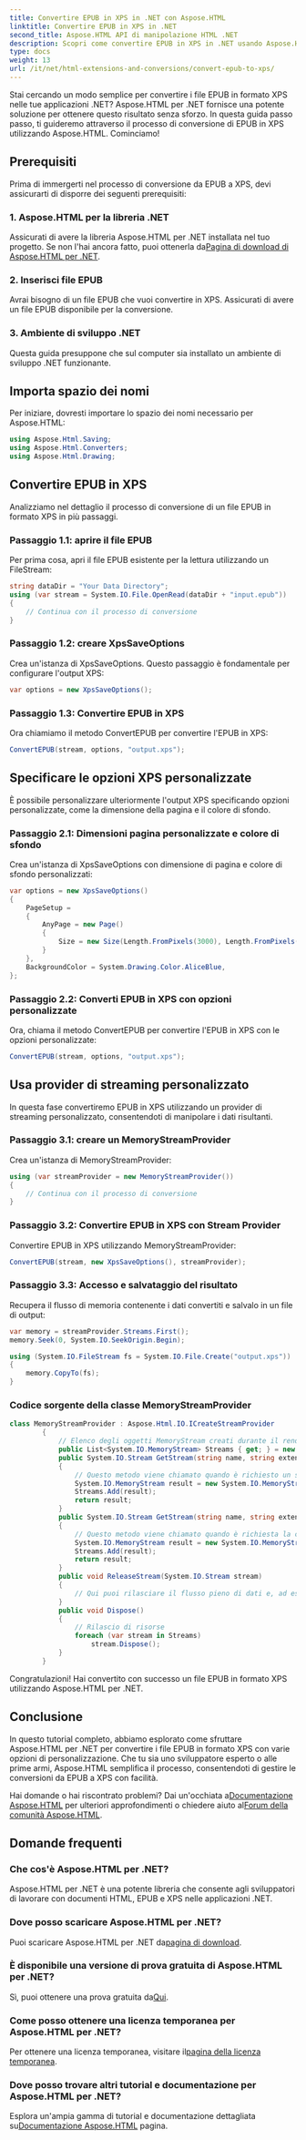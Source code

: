 ```yaml
---
title: Convertire EPUB in XPS in .NET con Aspose.HTML
linktitle: Convertire EPUB in XPS in .NET
second_title: Aspose.HTML API di manipolazione HTML .NET
description: Scopri come convertire EPUB in XPS in .NET usando Aspose.HTML per .NET. Segui la nostra guida passo passo per conversioni senza sforzo.
type: docs
weight: 13
url: /it/net/html-extensions-and-conversions/convert-epub-to-xps/
---
```


Stai cercando un modo semplice per convertire i file EPUB in formato XPS nelle tue applicazioni .NET? Aspose.HTML per .NET fornisce una potente soluzione per ottenere questo risultato senza sforzo. In questa guida passo passo, ti guideremo attraverso il processo di conversione di EPUB in XPS utilizzando Aspose.HTML. Cominciamo!

## Prerequisiti

Prima di immergerti nel processo di conversione da EPUB a XPS, devi assicurarti di disporre dei seguenti prerequisiti:

### 1. Aspose.HTML per la libreria .NET

 Assicurati di avere la libreria Aspose.HTML per .NET installata nel tuo progetto. Se non l'hai ancora fatto, puoi ottenerla da[Pagina di download di Aspose.HTML per .NET](https://releases.aspose.com/html/net/).

### 2. Inserisci file EPUB

Avrai bisogno di un file EPUB che vuoi convertire in XPS. Assicurati di avere un file EPUB disponibile per la conversione.

### 3. Ambiente di sviluppo .NET

Questa guida presuppone che sul computer sia installato un ambiente di sviluppo .NET funzionante.

## Importa spazio dei nomi

Per iniziare, dovresti importare lo spazio dei nomi necessario per Aspose.HTML:

```csharp
using Aspose.Html.Saving;
using Aspose.Html.Converters;
using Aspose.Html.Drawing;
```

## Convertire EPUB in XPS

Analizziamo nel dettaglio il processo di conversione di un file EPUB in formato XPS in più passaggi.

### Passaggio 1.1: aprire il file EPUB

Per prima cosa, apri il file EPUB esistente per la lettura utilizzando un FileStream:

```csharp
string dataDir = "Your Data Directory";
using (var stream = System.IO.File.OpenRead(dataDir + "input.epub"))
{
    // Continua con il processo di conversione
}
```

### Passaggio 1.2: creare XpsSaveOptions

Crea un'istanza di XpsSaveOptions. Questo passaggio è fondamentale per configurare l'output XPS:

```csharp
var options = new XpsSaveOptions();
```

### Passaggio 1.3: Convertire EPUB in XPS

Ora chiamiamo il metodo ConvertEPUB per convertire l'EPUB in XPS:

```csharp
ConvertEPUB(stream, options, "output.xps");
```

## Specificare le opzioni XPS personalizzate

È possibile personalizzare ulteriormente l'output XPS specificando opzioni personalizzate, come la dimensione della pagina e il colore di sfondo.

### Passaggio 2.1: Dimensioni pagina personalizzate e colore di sfondo

Crea un'istanza di XpsSaveOptions con dimensione di pagina e colore di sfondo personalizzati:

```csharp
var options = new XpsSaveOptions()
{
    PageSetup =
    {
        AnyPage = new Page()
        {
            Size = new Size(Length.FromPixels(3000), Length.FromPixels(1000))
        }
    },
    BackgroundColor = System.Drawing.Color.AliceBlue,
};
```

### Passaggio 2.2: Converti EPUB in XPS con opzioni personalizzate

Ora, chiama il metodo ConvertEPUB per convertire l'EPUB in XPS con le opzioni personalizzate:

```csharp
ConvertEPUB(stream, options, "output.xps");
```

## Usa provider di streaming personalizzato

In questa fase convertiremo EPUB in XPS utilizzando un provider di streaming personalizzato, consentendoti di manipolare i dati risultanti.

### Passaggio 3.1: creare un MemoryStreamProvider

Crea un'istanza di MemoryStreamProvider:

```csharp
using (var streamProvider = new MemoryStreamProvider())
{
    // Continua con il processo di conversione
}
```

### Passaggio 3.2: Convertire EPUB in XPS con Stream Provider

Convertire EPUB in XPS utilizzando MemoryStreamProvider:

```csharp
ConvertEPUB(stream, new XpsSaveOptions(), streamProvider);
```

### Passaggio 3.3: Accesso e salvataggio del risultato

Recupera il flusso di memoria contenente i dati convertiti e salvalo in un file di output:

```csharp
var memory = streamProvider.Streams.First();
memory.Seek(0, System.IO.SeekOrigin.Begin);

using (System.IO.FileStream fs = System.IO.File.Create("output.xps"))
{
    memory.CopyTo(fs);
}
```

### Codice sorgente della classe MemoryStreamProvider

```csharp
class MemoryStreamProvider : Aspose.Html.IO.ICreateStreamProvider
        {
            // Elenco degli oggetti MemoryStream creati durante il rendering del documento
            public List<System.IO.MemoryStream> Streams { get; } = new List<System.IO.MemoryStream>();
            public System.IO.Stream GetStream(string name, string extension)
            {
                // Questo metodo viene chiamato quando è richiesto un solo flusso di output, ad esempio per i formati XPS, PDF o TIFF.
                System.IO.MemoryStream result = new System.IO.MemoryStream();
                Streams.Add(result);
                return result;
            }
            public System.IO.Stream GetStream(string name, string extension, int page)
            {
                // Questo metodo viene chiamato quando è richiesta la creazione di più flussi di output. Ad esempio durante il rendering HTML per elencare i file immagine (JPG, PNG, ecc.)
                System.IO.MemoryStream result = new System.IO.MemoryStream();
                Streams.Add(result);
                return result;
            }
            public void ReleaseStream(System.IO.Stream stream)
            {
                // Qui puoi rilasciare il flusso pieno di dati e, ad esempio, scaricarlo sul disco rigido
            }
            public void Dispose()
            {
                // Rilascio di risorse
                foreach (var stream in Streams)
                    stream.Dispose();
            }
        }
```
Congratulazioni! Hai convertito con successo un file EPUB in formato XPS utilizzando Aspose.HTML per .NET.

## Conclusione

In questo tutorial completo, abbiamo esplorato come sfruttare Aspose.HTML per .NET per convertire i file EPUB in formato XPS con varie opzioni di personalizzazione. Che tu sia uno sviluppatore esperto o alle prime armi, Aspose.HTML semplifica il processo, consentendoti di gestire le conversioni da EPUB a XPS con facilità.

 Hai domande o hai riscontrato problemi? Dai un'occhiata a[Documentazione Aspose.HTML](https://reference.aspose.com/html/net/) per ulteriori approfondimenti o chiedere aiuto al[Forum della comunità Aspose.HTML](https://forum.aspose.com/).

## Domande frequenti

### Che cos'è Aspose.HTML per .NET?
Aspose.HTML per .NET è una potente libreria che consente agli sviluppatori di lavorare con documenti HTML, EPUB e XPS nelle applicazioni .NET.

### Dove posso scaricare Aspose.HTML per .NET?
 Puoi scaricare Aspose.HTML per .NET da[pagina di download](https://releases.aspose.com/html/net/).

### È disponibile una versione di prova gratuita di Aspose.HTML per .NET?
 Sì, puoi ottenere una prova gratuita da[Qui](https://releases.aspose.com/).

### Come posso ottenere una licenza temporanea per Aspose.HTML per .NET?
 Per ottenere una licenza temporanea, visitare il[pagina della licenza temporanea](https://purchase.aspose.com/temporary-license/).

### Dove posso trovare altri tutorial e documentazione per Aspose.HTML per .NET?
 Esplora un'ampia gamma di tutorial e documentazione dettagliata su[Documentazione Aspose.HTML](https://reference.aspose.com/html/net/) pagina.